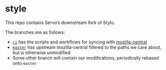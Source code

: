 style
=====

This repo contains Servo’s downstream fork of Stylo.

The branches are as follows:

- [`ci`](https://github.com/servo/style/tree/ci) has the scripts and workflows for syncing with [mozilla-central](https://searchfox.org/mozilla-central/source/servo)
- [`master`](https://github.com/servo/style/tree/master) has upstream mozilla-central filtered to the paths we care about, but is otherwise unmodified
- Some other branch will contain our modifications, periodically rebased onto `master`
